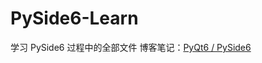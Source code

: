 # PySide6-Learn
学习 PySide6 过程中的全部文件
博客笔记：[PyQt6 / PySide6](https://www.cnblogs.com/CourserLi/p/17142717.html)
